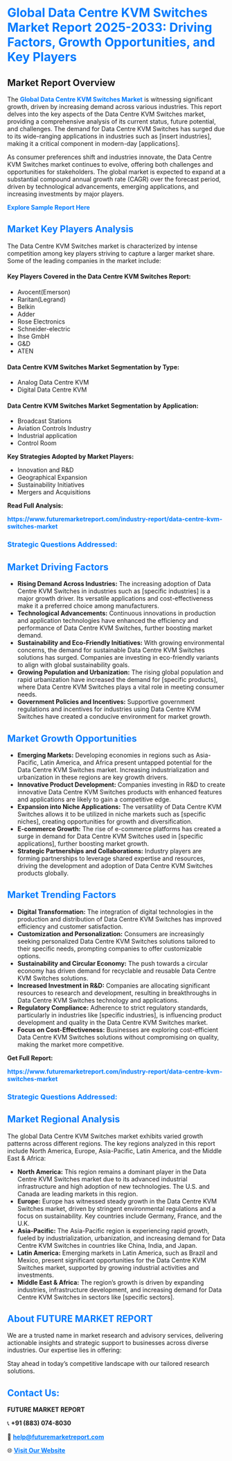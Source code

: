 <h1 style="color: #007BFF;">Global Data Centre KVM Switches Market Report 2025-2033: Driving Factors, Growth Opportunities, and Key Players</h1>

<section id="overview">
<h2>Market Report Overview</h2>
<p>The <a href="https://www.futuremarketreport.com/industry-report/data-centre-kvm-switches-market" style="color: #007BFF; text-decoration: none;"><strong>Global Data Centre KVM Switches Market</strong></a> is witnessing significant growth, driven by increasing demand across various industries. This report delves into the key aspects of the Data Centre KVM Switches market, providing a comprehensive analysis of its current status, future potential, and challenges. The demand for Data Centre KVM Switches has surged due to its wide-ranging applications in industries such as [insert industries], making it a critical component in modern-day [applications].</p>
<p>As consumer preferences shift and industries innovate, the Data Centre KVM Switches market continues to evolve, offering both challenges and opportunities for stakeholders. The global market is expected to expand at a substantial compound annual growth rate (CAGR) over the forecast period, driven by technological advancements, emerging applications, and increasing investments by major players.</p>
</section>

<section id="overview">
<p><a href="https://www.futuremarketreport.com/request-sample/reportId=87697" style="color: #007BFF; text-decoration: none;"><strong>Explore Sample Report Here</strong></a></p>
</section>

<section id="key-players">
<h2 style="color: #007BFF;">Market Key Players Analysis</h2>
<p>The Data Centre KVM Switches market is characterized by intense competition among key players striving to capture a larger market share. Some of the leading companies in the market include:</p>
<h4>Key Players Covered in the Data Centre KVM Switches Report:</h4>
<ul><li>Avocent(Emerson)</li><li>Raritan(Legrand)</li><li>Belkin</li><li>Adder</li><li>Rose Electronics</li><li>Schneider-electric</li><li>Ihse GmbH</li><li>G&amp;D</li><li>ATEN</li></ul>
<h4>Data Centre KVM Switches Market Segmentation by Type:</h4>
<ul><li>Analog Data Centre KVM</li><li>Digital Data Centre KVM</li></ul>

<h4>Data Centre KVM Switches Market Segmentation by Application:</h4>
<ul><li>Broadcast Stations</li><li>Aviation Controls Industry</li><li>Industrial application</li><li>Control Room</li></ul>
<p><strong>Key Strategies Adopted by Market Players:</strong></p>
<ul>
<li>Innovation and R&D</li>
<li>Geographical Expansion</li>
<li>Sustainability Initiatives</li>
<li>Mergers and Acquisitions</li>
</ul>
</section>

<section>
<p><strong>Read Full Analysis: </strong></p><a href="https://www.futuremarketreport.com/industry-report/data-centre-kvm-switches-market" style="color: #007BFF; text-decoration: none;"><strong>https://www.futuremarketreport.com/industry-report/data-centre-kvm-switches-market</strong></a>
<h3 style="color: #007BFF;">Strategic Questions Addressed:</h3>
</section>

<section id="driving-factors">
<h2 style="color: #007BFF;">Market Driving Factors</h2>
<ul>
<li><strong>Rising Demand Across Industries:</strong> The increasing adoption of Data Centre KVM Switches in industries such as [specific industries] is a major growth driver. Its versatile applications and cost-effectiveness make it a preferred choice among manufacturers.</li>
<li><strong>Technological Advancements:</strong> Continuous innovations in production and application technologies have enhanced the efficiency and performance of Data Centre KVM Switches, further boosting market demand.</li>
<li><strong>Sustainability and Eco-Friendly Initiatives:</strong> With growing environmental concerns, the demand for sustainable Data Centre KVM Switches solutions has surged. Companies are investing in eco-friendly variants to align with global sustainability goals.</li>
<li><strong>Growing Population and Urbanization:</strong> The rising global population and rapid urbanization have increased the demand for [specific products], where Data Centre KVM Switches plays a vital role in meeting consumer needs.</li>
<li><strong>Government Policies and Incentives:</strong> Supportive government regulations and incentives for industries using Data Centre KVM Switches have created a conducive environment for market growth.</li>
</ul>
</section>

<section id="growth-opportunities">
<h2 style="color: #007BFF;">Market Growth Opportunities</h2>
<ul>
<li><strong>Emerging Markets:</strong> Developing economies in regions such as Asia-Pacific, Latin America, and Africa present untapped potential for the Data Centre KVM Switches market. Increasing industrialization and urbanization in these regions are key growth drivers.</li>
<li><strong>Innovative Product Development:</strong> Companies investing in R&D to create innovative Data Centre KVM Switches products with enhanced features and applications are likely to gain a competitive edge.</li>
<li><strong>Expansion into Niche Applications:</strong> The versatility of Data Centre KVM Switches allows it to be utilized in niche markets such as [specific niches], creating opportunities for growth and diversification.</li>
<li><strong>E-commerce Growth:</strong> The rise of e-commerce platforms has created a surge in demand for Data Centre KVM Switches used in [specific applications], further boosting market growth.</li>
<li><strong>Strategic Partnerships and Collaborations:</strong> Industry players are forming partnerships to leverage shared expertise and resources, driving the development and adoption of Data Centre KVM Switches products globally.</li>
</ul>
</section>

<section id="trending-factors">
<h2 style="color: #007BFF;">Market Trending Factors</h2>
<ul>
<li><strong>Digital Transformation:</strong> The integration of digital technologies in the production and distribution of Data Centre KVM Switches has improved efficiency and customer satisfaction.</li>
<li><strong>Customization and Personalization:</strong> Consumers are increasingly seeking personalized Data Centre KVM Switches solutions tailored to their specific needs, prompting companies to offer customizable options.</li>
<li><strong>Sustainability and Circular Economy:</strong> The push towards a circular economy has driven demand for recyclable and reusable Data Centre KVM Switches solutions.</li>
<li><strong>Increased Investment in R&D:</strong> Companies are allocating significant resources to research and development, resulting in breakthroughs in Data Centre KVM Switches technology and applications.</li>
<li><strong>Regulatory Compliance:</strong> Adherence to strict regulatory standards, particularly in industries like [specific industries], is influencing product development and quality in the Data Centre KVM Switches market.</li>
<li><strong>Focus on Cost-Effectiveness:</strong> Businesses are exploring cost-efficient Data Centre KVM Switches solutions without compromising on quality, making the market more competitive.</li>
</ul>
</section>

<section>
<p><strong>Get Full Report: </strong></p><a href="https://www.futuremarketreport.com/industry-report/data-centre-kvm-switches-market" style="color: #007BFF; text-decoration: none;"><strong>https://www.futuremarketreport.com/industry-report/data-centre-kvm-switches-market</strong></a>
<h3 style="color: #007BFF;">Strategic Questions Addressed:</h3>
</section>


<section id="regional-analysis">
<h2 style="color: #007BFF;">Market Regional Analysis</h2>
<p>The global Data Centre KVM Switches market exhibits varied growth patterns across different regions. The key regions analyzed in this report include North America, Europe, Asia-Pacific, Latin America, and the Middle East & Africa:</p>
<ul>
<li><strong>North America:</strong> This region remains a dominant player in the Data Centre KVM Switches market due to its advanced industrial infrastructure and high adoption of new technologies. The U.S. and Canada are leading markets in this region.</li>
<li><strong>Europe:</strong> Europe has witnessed steady growth in the Data Centre KVM Switches market, driven by stringent environmental regulations and a focus on sustainability. Key countries include Germany, France, and the U.K.</li>
<li><strong>Asia-Pacific:</strong> The Asia-Pacific region is experiencing rapid growth, fueled by industrialization, urbanization, and increasing demand for Data Centre KVM Switches in countries like China, India, and Japan.</li>
<li><strong>Latin America:</strong> Emerging markets in Latin America, such as Brazil and Mexico, present significant opportunities for the Data Centre KVM Switches market, supported by growing industrial activities and investments.</li>
<li><strong>Middle East & Africa:</strong> The region’s growth is driven by expanding industries, infrastructure development, and increasing demand for Data Centre KVM Switches in sectors like [specific sectors].</li>
</ul>
</section>

<footer>
<h2 style="color: #007BFF;">About FUTURE MARKET REPORT</h2>
<p>We are a trusted name in market research and advisory services, delivering actionable insights and strategic support to businesses across diverse industries. Our expertise lies in offering:</p>

<p>Stay ahead in today’s competitive landscape with our tailored research solutions.</p>

<h2 style="color: #007BFF;">Contact Us:</h2>
<p><strong>FUTURE MARKET REPORT</strong></p>
<p>📞 <strong>+91 (883) 074-8030</strong></p>
<p>📧 <strong><a href="mailto:help@futuremarketreport.com" style="color: #007BFF;">help@futuremarketreport.com</a></strong></p>
<p>🌐 <strong><a href="https://www.futuremarketreport.com/" style="color: #007BFF;">Visit Our Website</a></strong></p>
</footer>